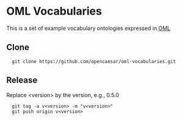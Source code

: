 # OML Vocabularies

This is a set of example vocabulary ontologies expressed in [OML](https://github.com/opencaesar/oml)

## Clone
```
  git clone https://github.com/opencaesar/oml-vocabularies.git
```
## Release

Replace \<version\> by the version, e.g., 0.5.0
```
  git tag -a v<version> -m "v<version>"
  git push origin v<version>
```
